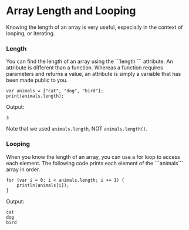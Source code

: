 <h1>Array Length and Looping</h1>
Knowing the length of an array is very useful, especially in the context of looping, or iterating. 

<h3>Length</h3>
You can find the length of an array using the ```length
``` attribute. An attribute is different than a function. Whereas a function requires parameters and returns a value, an attribute is simply a variable that has been made public to you. 

```
var animals = ["cat", "dog", "bird"];
print(animals.length);
```

Output:
```
3
```

Note that we used ```animals.length```, NOT ```animals.length()```.

<h3>Looping</h3>
When you know the length of an array, you can use a for loop to access each element. The following code prints each element of the ```animals``` array in order.


```
for (var i = 0; i < animals.length; i += 1) {
    println(animals[i]);
}
```

Output:
```
cat
dog
bird
```



